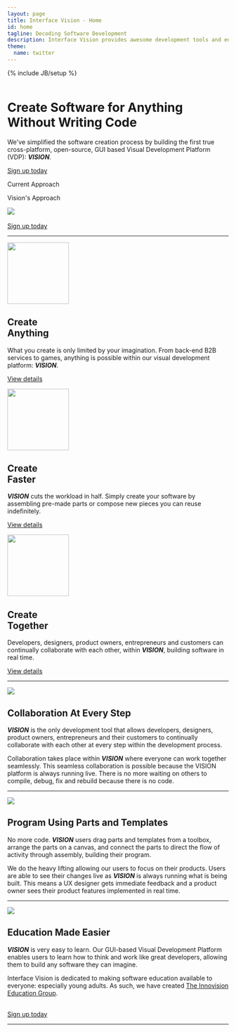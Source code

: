 ```yaml
---
layout: page
title: Interface Vision - Home
id: home
tagline: Decoding Software Development
description: Interface Vision provides awesome development tools and educational products.
theme:
  name: twitter
---
```

{% include JB/setup %}

<!-- Carousel ================================================== -->
<div id="myCarousel" class="carousel slide">
  <div class="carousel-inner">
    <div class="item active">
      <img src="{{ ASSET_PATH }}/img/carousel/slide-05.jpg" alt="">
      <div class="container">
        <div class="carousel-caption">
          <h1>Create Software for Anything Without Writing Code</h1>
          <p class="lead">We've simplified the software creation process by building the first true cross-platform, open-source, GUI based Visual Development Platform (VDP): <b><i>VISION</i></b>.</p>
          <a class="btn btn-large btn-success" href="./signup.html">Sign up today</a>
        </div> <!-- carousel-caption -->
      </div> <!-- container -->
    </div> <!-- item active -->
  </div> <!-- carousel-inner -->
  <!-- <a class="left carousel-control" href="#myCarousel" data-slide="prev">&lsaquo;</a> -->
  <!-- <a class="right carousel-control" href="#myCarousel" data-slide="next">&rsaquo;</a> -->
</div>

<!-- Marketing Messaging and Featurettes ================================================== -->
<!-- Wrap the rest of the page in another container to center all the content. -->

<div class="container marketing">
  <div class="pagination-centered">
    <p class="lead pull-left">Current Approach</p>
    <p class="lead pull-right">Vision's Approach</p>    
    <img class="img-polaroid" src="{{ ASSET_PATH }}/img/index/SideBySide04.gif">
  </div>
  <div class="huge-divider pagination-centered">
    <br>
    <a class="btn btn-large btn-success" href="./signup.html">Sign up today</a>
  </div>

  <hr class="featurette-divider">


  <!-- Three columns of text below the carousel -->
  <div class="row">
    <div class="span4">
      <img class="img-rounded" width="140" height="140" src="{{ ASSET_PATH }}/img/index/createAnything.png">
      <h2>Create<br>Anything</h2>
      <p>What you create is only limited by your imagination. From back-end B2B services to games, anything is possible within our visual development platform: <b><i>VISION</i></b>.</p>
      <p><a class="btn btn-large btn-primary" href="./tour.html#createAnything">View details</a></p>
    </div> <!-- span4 -->
    <div class="span4">
      <img class="img-rounded" width="140" height="140" src="{{ ASSET_PATH }}/img/index/timeAndMoney.png">
      <h2>Create<br>Faster</h2>
      <p><b><i>VISION</i></b> cuts the workload in half. Simply create your software by assembling pre-made parts or compose new pieces you can reuse indefinitely.</p>
      <p><a class="btn btn-large btn-primary" href="./tour.html#timeAndMoney">View details</a></p>
    </div><!-- span4 -->
    <div class="span4">
      <img class="img-circle" width="140" height="140" src="{{ ASSET_PATH }}/img/index/consistent3.png">
      <h2>Create<br>Together</h2>
      <p>Developers, designers, product owners, entrepreneurs and customers can continually collaborate with each other, within <b><i>VISION</i></b>, building software in real time.</p>
      <p><a class="btn btn-large btn-primary" href="./tour.html#consistent">View details</a></p>
    </div> <!-- span4 -->
  </div> <!-- row -->

  <hr class="featurette-divider">
  <div class="featurette">
    <img class="featurette-image pull-right" src="{{ ASSET_PATH }}/img/index/iPadMockupParts524x410.png">
    <h2 class="featurette-heading">Collaboration <span class="muted">At Every Step</span></h2>
    <p class="lead"><b><i>VISION</i></b> is the only development tool that allows developers, designers, product owners, entrepreneurs and their customers to continually collaborate with each other at every step within the development process.</p>
    <p class="lead">Collaboration takes place within <b><i>VISION</i></b> where everyone can work together seamlessly. This seamless collaboration is possible because the VISION platform is always running live. There is no more waiting on others to compile, debug, fix and rebuild because there is no code.</p>
  </div> <!-- featurette -->
  <hr class="featurette-divider">
  <div class="featurette">
    <img class="featurette-image pull-left" src="{{ ASSET_PATH }}/img/index/iPadMockupVision524x409.png">
    <h2 class="featurette-heading">Program Using <span class="muted">Parts and Templates</span></h2>
    <p class="lead">No more code.  <b><i>VISION</i></b> users drag parts and templates from a toolbox, arrange the parts on a canvas, and connect the parts to direct the flow of activity through assembly, building their program.</p>
    <p class="lead">We do the heavy lifting allowing our users to focus on their products. Users are able to see their changes live as <b><i>VISION</i></b> is always running what is being built. This means a UX designer gets immediate feedback and a product owner sees their product features implemented in real time.</p>
  </div> <!-- featurette -->
  <hr class="featurette-divider">
  <div class="featurette">
    <img class="featurette-image pull-right img-rounded" src="{{ ASSET_PATH }}/img/index/education.png">
    <h2 class="featurette-heading">Education <span class="muted">Made Easier</span></h2>
    <p class="lead"><b><i>VISION</i></b> is very easy to learn. Our GUI-based Visual Development Platform enables users to learn how to think and work like great developers, allowing them to build any software they can imagine.</p>
    <p class="lead">Interface Vision is dedicated to making software education available to everyone: especially young adults. As such, we have created <a href="http://www.innovisioneducation.com" target="_blank">The Innovision Education Group</a>.</p>
  </div> <!-- featurette -->

  <div class="huge-divider pagination-centered">
    <br>
    <a class="btn btn-large btn-success" href="./signup.html">Sign up today</a>
  </div>  

  <hr class="featurette-divider">

</div>



